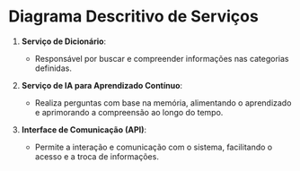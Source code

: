 # Diagrama Descritivo de Serviços

1. **Serviço de Dicionário**:
   - Responsável por buscar e compreender informações nas categorias definidas.

2. **Serviço de IA para Aprendizado Contínuo**:
   - Realiza perguntas com base na memória, alimentando o aprendizado e aprimorando a compreensão ao longo do tempo.

3. **Interface de Comunicação (API)**:
   - Permite a interação e comunicação com o sistema, facilitando o acesso e a troca de informações.

